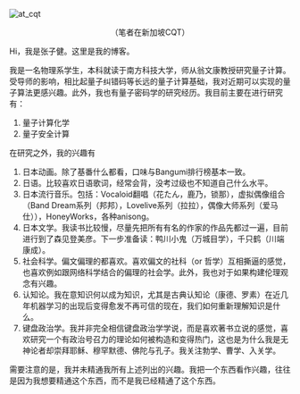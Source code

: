 ![at_cqt](C:\Users\ZhangZijian\Documents\GitHub\doomspec.github.io\img\at_cqt.jpg)

<center>（笔者在新加坡CQT）</center>

Hi，我是张子健。这里是我的博客。

我是一名物理系学生，本科就读于南方科技大学，师从翁文康教授研究量子计算。受导师的影响，相比起量子纠错码等长远的量子计算基础，我对近期可以实现的量子算法更感兴趣。此外，我也有量子密码学的研究经历。我目前主要在进行研究有：

1. 量子计算化学
2. 量子安全计算

在研究之外，我的兴趣有

1. 日本动画。除了基番什么都看，口味与Bangumi排行榜基本一致。
2. 日语。比较喜欢日语歌词，经常会背，没考过级也不知道自己什么水平。
3. 日本流行音乐。包括：Vocaloid翻唱（花たん，鹿乃，锁那），虚拟偶像组合（Band Dream系列（邦邦），Lovelive系列（拉拉），偶像大师系列（爱马仕）），HoneyWorks，各种anisong。
4. 日本文学。我读书比较慢，尽量先把所有有名的作家的作品先都过一遍，目前进行到了森见登美彦。下一步准备读：鸭川小鬼（万城目学），千只鹤（川端康成）。
5. 社会科学。偏文偏理的都喜欢。喜欢偏文的社科（or 哲学）互相撕逼的感觉，也喜欢例如跟网络科学结合的偏理的社会学。此外，我也对于如果构建伦理观念有兴趣。
6. 认知论。我在意知识何以成为知识，尤其是古典认知论（康德、罗素）在近几年机器学习的出现后变得愈发不再可信的现在，我们如何重新理解知识是什么。
7. 键盘政治学。我并非完全相信键盘政治学学说，而是喜欢著书立说的感觉，喜欢研究一个有政治号召力的理论如何被构造和变得热门，这也是为什么我是无神论者却崇拜耶稣、穆罕默德、佛陀与孔子。我关注勃学、曹学、入关学。

需要注意的是，我并未精通我所有上述列出的兴趣。我把一个东西看作兴趣，往往是因为我想要精通这个东西，而不是我已经精通了这个东西。